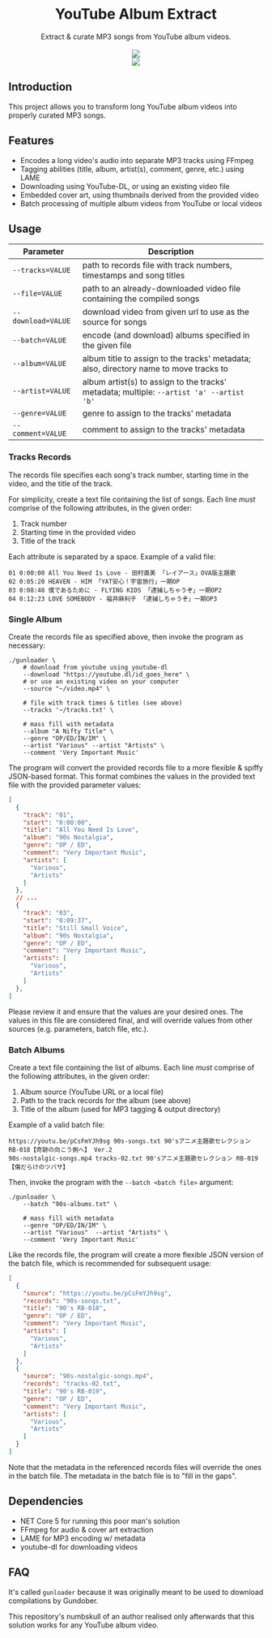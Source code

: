 <html>
    <h1 align='center'>
        YouTube Album Extract
    </h1>
    <p align='center'>
        Extract & curate MP3 songs from YouTube album videos.
        <br>
        <br>
        <img src='https://user-images.githubusercontent.com/10241434/135048812-156d9a9a-0218-42e8-9bcf-1b67ff7acbef.png'>
        <br>
        <img src='https://user-images.githubusercontent.com/10241434/135047939-dc7c2d36-a10c-4be2-ae0c-4961c3cb1a20.png'>
    </p>
</html>

## Introduction

This project allows you to transform long YouTube album videos into properly curated MP3 songs.

## Features

- Encodes a long video's audio into separate MP3 tracks using FFmpeg
- Tagging abilities (title, album, artist(s), comment, genre, etc.) using LAME
- Downloading using YouTube-DL, or using an existing video file
- Embedded cover art, using thumbnails derived from the provided video
- Batch processing of multiple album videos from YouTube or local videos

## Usage

| Parameter           | Description                                                                              |
| ------------------- | ---------------------------------------------------------------------------------------- |
| `--tracks=VALUE`    | path to records file with track numbers, timestamps and song titles                      |
| `--file=VALUE`      | path to an already-downloaded video file containing the compiled songs                   |
| `--download=VALUE`  | download video from given url to use as the source for songs                             |
| `--batch=VALUE`     | encode (and download) albums specified in the given file                                 |
| `--album=VALUE`     | album title to assign to the tracks' metadata; also, directory name to move tracks to    |
| `--artist=VALUE`    | album artist(s) to assign to the tracks' metadata; multiple: `--artist 'a' --artist 'b'` |
| `--genre=VALUE`     | genre to assign to the tracks' metadata                                                  |
| `--comment=VALUE`   | comment to assign to the tracks' metadata                                                |

### Tracks Records

The records file specifies each song's track number, starting time in the video, and the title of the track.

For simplicity, create a text file containing the list of songs. Each line *must* comprise of the following attributes, in the given order:

1. Track number
2. Starting time in the provided video
3. Title of the track

Each attribute is separated by a space. Example of a valid file:

```
01 0:00:00 All You Need Is Love - 田村直美 「レイアース」OVA版主題歌
02 0:05:20 HEAVEN - HIM 「YAT安心！宇宙旅行」一期OP
03 0:08:48 僕であるために - FLYING KIDS 「逮捕しちゃうぞ」一期OP2
04 0:12:23 LOVE SOMEBODY - 福井麻利子 「逮捕しちゃうぞ」一期OP3
```

### Single Album

Create the records file as specified above, then invoke the program as necessary:

```shell
./gunloader \
    # download from youtube using youtube-dl
    --download "https://youtube.dl/id_goes_here" \
    # or use an existing video on your computer
    --source "~/video.mp4" \

    # file with track times & titles (see above)
    --tracks '~/tracks.txt' \

    # mass fill with metadata
    --album "A Nifty Title" \
    --genre "OP/ED/IN/IM" \
    --artist "Various" --artist "Artists" \
    --comment 'Very Important Music'
```

The program will convert the provided records file to a more flexible & spiffy JSON-based format. This format combines the values in the provided text file with the provided parameter values:

```json
[
  {
    "track": "01",
    "start": "0:00:00",
    "title": "All You Need Is Love",
    "album": "90s Nostalgia",
    "genre": "OP / ED",
    "comment": "Very Important Music",
    "artists": [
      "Various",
      "Artists"
    ]
  },
  // ...
  {
    "track": "03",
    "start": "0:09:37",
    "title": "Still Small Voice",
    "album": "90s Nostalgia",
    "genre": "OP / ED",
    "comment": "Very Important Music",
    "artists": [
      "Various",
      "Artists"
    ]
  },
]
```

Please review it and ensure that the values are your desired ones. The values in this file are considered final, and will override values from other sources (e.g. parameters, batch file, etc.).

### Batch Albums

Create a text file containing the list of albums. Each line *must* comprise of the following attributes, in the given order:

1. Album source (YouTube URL or a local file)
2. Path to the track records for the album (see above)
3. Title of the album (used for MP3 tagging & output directory)

Example of a valid batch file:

```
https://youtu.be/pCsFmYJh9sg 90s-songs.txt 90'sアニメ主題歌セレクション RB-018【奇跡の向こう側へ】 Ver.2
90s-nostalgic-songs.mp4 tracks-02.txt 90'sアニメ主題歌セレクション RB-019【傷だらけのツバサ】
```

Then, invoke the program with the `--batch <batch file>` argument:

```shell
./gunloader \
    --batch "90s-albums.txt" \

    # mass fill with metadata
    --genre "OP/ED/IN/IM" \
    --artist "Various"  --artist "Artists" \
    --comment 'Very Important Music'
```

Like the records file, the program will create a more flexible JSON version of the batch file, which is recommended for subsequent usage:

```json
[
  {
    "source": "https://youtu.be/pCsFmYJh9sg",
    "records": "90s-songs.txt",
    "title": "90's RB-018",
    "genre": "OP / ED",
    "comment": "Very Important Music",
    "artists": [
      "Various",
      "Artists"
    ]
  },
  {
    "source": "90s-nostalgic-songs.mp4",
    "records": "tracks-02.txt",
    "title": "90's RB-019",
    "genre": "OP / ED",
    "comment": "Very Important Music",
    "artists": [
      "Various",
      "Artists"
    ]
  }
]
```

Note that the metadata in the referenced records files will override the ones in the batch file. The metadata in the batch file is to "fill in the gaps".

## Dependencies

- NET Core 5 for running this poor man's solution
- FFmpeg for audio & cover art extraction
- LAME for MP3 encoding w/ metadata
- youtube-dl for downloading videos

## FAQ

It's called `gunloader` because it was originally meant to be used to download compilations by Gundober.

This repository's numbskull of an author realised only afterwards that this solution works for any YouTube album video.
